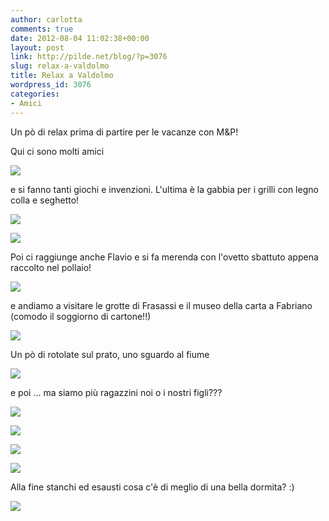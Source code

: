 ```yaml
---
author: carlotta
comments: true
date: 2012-08-04 11:02:38+00:00
layout: post
link: http://pilde.net/blog/?p=3076
slug: relax-a-valdolmo
title: Relax a Valdolmo
wordpress_id: 3076
categories:
- Amici
---
```


Un pò di relax prima di partire per le vacanze con M&P!

Qui ci sono molti amici

![]({{baseurl}}/uploads/2012/09/gruppone_valdolmese.jpg)




e si fanno tanti giochi e invenzioni. L'ultima è la gabbia per i grilli con legno colla e seghetto!

![]({{baseurl}}/uploads/2012/09/seghetto.jpg)




![]({{baseurl}}/uploads/2012/09/colla.jpg)




Poi ci raggiunge anche Flavio e si fa merenda con l'ovetto sbattuto appena raccolto nel pollaio!

![]({{baseurl}}/uploads/2012/09/ovetto.jpg)




e andiamo a visitare le grotte di Frasassi e il museo della carta a Fabriano (comodo il soggiorno di cartone!!)




![]({{baseurl}}/uploads/2012/09/tavolo_cartone.jpg)




Un pò di rotolate sul prato, uno sguardo al fiume

![]({{baseurl}}/uploads/2012/09/gruppo.jpg)




e poi ... ma siamo più ragazzini noi o i nostri figli???

![]({{baseurl}}/uploads/2012/09/nasone.jpg)




![]({{baseurl}}/uploads/2012/09/altalena_m.jpg)




![]({{baseurl}}/uploads/2012/09/altalena_p.jpg)




![]({{baseurl}}/uploads/2012/09/ruota.jpg)




Alla fine stanchi ed esausti cosa c'è di meglio di una bella dormita? :)




![]({{baseurl}}/uploads/2012/09/cariola.jpg)



